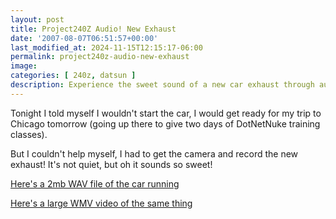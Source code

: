 ```yaml
---
layout: post
title: Project240Z Audio! New Exhaust
date: '2007-08-07T06:51:57+00:00'
last_modified_at: 2024-11-15T12:15:17-06:00
permalink: project240z-audio-new-exhaust
image: 
categories: [ 240z, datsun ]
description: Experience the sweet sound of a new car exhaust through audio and video, featured in this blog post about a trip to Chicago.
---
```


Tonight I told myself I wouldn't start the car, I would get ready for my trip to Chicago tomorrow (going up there to give two days of DotNetNuke training classes).

But I couldn't help myself, I had to get the camera and record the new exhaust! It's not quiet, but oh it sounds so sweet!

[Here's a 2mb WAV file of the car running](https://www.project240z.com/P240z-8-6.wav)

[Here's a large WMV video of the same thing](https://www.christoc.com/video/8-6-07/P240z-8-6.wmv)




